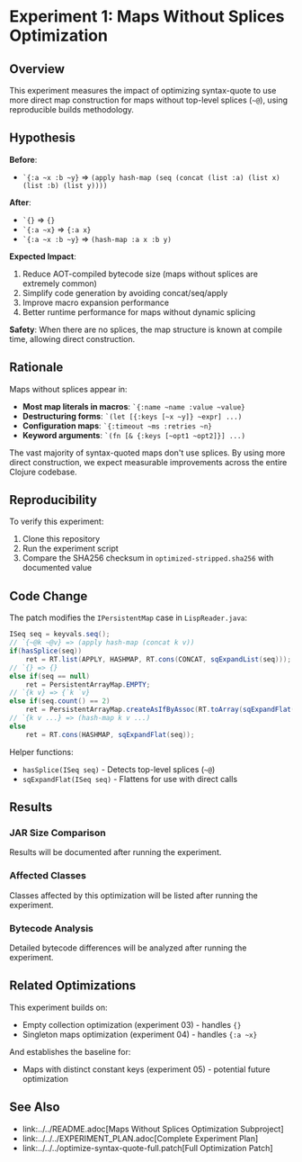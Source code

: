 # Experiment 1: Maps Without Splices Optimization

## Overview

This experiment measures the impact of optimizing syntax-quote to use more direct map construction for maps without top-level splices (`~@`), using reproducible builds methodology.

## Hypothesis

**Before**: 
- `` `{:a ~x :b ~y} `` => `(apply hash-map (seq (concat (list :a) (list x) (list :b) (list y))))`

**After**: 
- `` `{} `` => `{}`
- `` `{:a ~x} `` => `{:a x}`
- `` `{:a ~x :b ~y} `` => `(hash-map :a x :b y)`

**Expected Impact**: 
1. Reduce AOT-compiled bytecode size (maps without splices are extremely common)
2. Simplify code generation by avoiding concat/seq/apply
3. Improve macro expansion performance
4. Better runtime performance for maps without dynamic splicing

**Safety**: When there are no splices, the map structure is known at compile time, allowing direct construction.

## Rationale

Maps without splices appear in:
- **Most map literals in macros**: `` `{:name ~name :value ~value} ``
- **Destructuring forms**: `` `(let [{:keys [~x ~y]} ~expr] ...) ``
- **Configuration maps**: `` `{:timeout ~ms :retries ~n} ``
- **Keyword arguments**: `` `(fn [& {:keys [~opt1 ~opt2]}] ...) ``

The vast majority of syntax-quoted maps don't use splices. By using more direct construction, we expect measurable improvements across the entire Clojure codebase.

## Reproducibility

To verify this experiment:
1. Clone this repository
2. Run the experiment script
3. Compare the SHA256 checksum in `optimized-stripped.sha256` with documented value

## Code Change

The patch modifies the `IPersistentMap` case in `LispReader.java`:

```java
ISeq seq = keyvals.seq();
// `{~@k ~@v} => (apply hash-map (concat k v))
if(hasSplice(seq))
    ret = RT.list(APPLY, HASHMAP, RT.cons(CONCAT, sqExpandList(seq)));
// `{} => {}
else if(seq == null)
    ret = PersistentArrayMap.EMPTY;
// `{k v} => {`k `v}
else if(seq.count() == 2)
    ret = PersistentArrayMap.createAsIfByAssoc(RT.toArray(sqExpandFlat(seq)));
// `{k v ...} => (hash-map k v ...)
else
    ret = RT.cons(HASHMAP, sqExpandFlat(seq));
```

Helper functions:
- `hasSplice(ISeq seq)` - Detects top-level splices (`~@`)
- `sqExpandFlat(ISeq seq)` - Flattens for use with direct calls

## Results

### JAR Size Comparison

Results will be documented after running the experiment.

### Affected Classes

Classes affected by this optimization will be listed after running the experiment.

### Bytecode Analysis

Detailed bytecode differences will be analyzed after running the experiment.

## Related Optimizations

This experiment builds on:
- Empty collection optimization (experiment 03) - handles `{}`
- Singleton maps optimization (experiment 04) - handles `{:a ~x}`

And establishes the baseline for:
- Maps with distinct constant keys (experiment 05) - potential future optimization

## See Also

- link:../../README.adoc[Maps Without Splices Optimization Subproject]
- link:../../../EXPERIMENT_PLAN.adoc[Complete Experiment Plan]
- link:../../../optimize-syntax-quote-full.patch[Full Optimization Patch]
